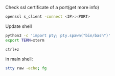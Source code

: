 Check ssl certificate of a port(get more info)
```sh
openssl s_client -connect <IP>:<PORT>
```

Update shell

```sh
python3 -c 'import pty; pty.spawn("bin/bash")'
export TERM=xterm
```

`ctrl+z`

in main shell:
```sh
stty raw -echo; fg
```


